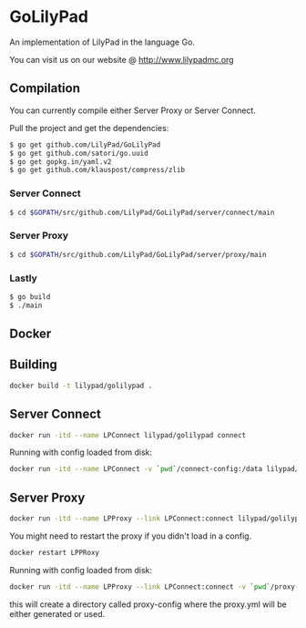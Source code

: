 GoLilyPad
=============

An implementation of LilyPad in the language Go.

You can visit us on our website @ http://www.lilypadmc.org

Compilation
-------------

You can currently compile either Server Proxy or Server Connect.

Pull the project and get the dependencies:
```bash
$ go get github.com/LilyPad/GoLilyPad
$ go get github.com/satori/go.uuid
$ go get gopkg.in/yaml.v2
$ go get github.com/klauspost/compress/zlib
```

### Server Connect ###

```bash
$ cd $GOPATH/src/github.com/LilyPad/GoLilyPad/server/connect/main
```

### Server Proxy ###

```bash
$ cd $GOPATH/src/github.com/LilyPad/GoLilyPad/server/proxy/main
```

### Lastly ###

```bash
$ go build
$ ./main
```

Docker
--------
## Building ##
```bash
docker build -t lilypad/golilypad .
```

## Server Connect ##
```bash
docker run -itd --name LPConnect lilypad/golilypad connect
```

Running with config loaded from disk:
```bash
docker run -itd --name LPConnect -v `pwd`/connect-config:/data lilypad/golilypad connect
```

## Server Proxy ##
```bash
docker run -itd --name LPProxy --link LPConnect:connect lilypad/golilypad proxy
```

You might need to restart the proxy if you didn't load in a config. 
```bash
docker restart LPPRoxy
```

Running with config loaded from disk:
```bash
docker run -itd --name LPProxy --link LPConnect:connect -v `pwd`/proxy-config:/data lilypad/golilypad proxy
```
this will create a directory called proxy-config where the proxy.yml will be either generated or used. 
